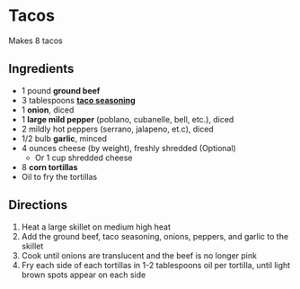 # Tacos

Makes 8 tacos

## Ingredients

- 1 pound **ground beef**
- 3 tablespoons [**taco seasoning**](Seasonings\Taco%20Seasoning.md)
- 1 **onion**, diced
- 1 **large mild pepper** (poblano, cubanelle, bell, etc.), diced
- 2 mildly hot peppers (serrano, jalapeno, et.c), diced
- 1/2 bulb **garlic**, minced
- 4 ounces cheese (by weight), freshly shredded (Optional)
    - Or 1 cup shredded cheese
- 8 **corn tortillas**
- Oil to fry the tortillas

## Directions

1. Heat a large skillet on medium high heat
1. Add the ground beef, taco seasoning, onions, peppers, and garlic to the skillet
1. Cook until onions are translucent and the beef is no longer pink
1. Fry each side of each tortillas in 1-2 tablespoons oil per tortilla, until light brown spots appear on each side
